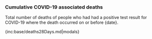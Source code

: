 ﻿### Cumulative COVID-19 associated deaths

Total number of deaths of people who had had a positive test result for COVID-19 where the death occurred on or before {date}.

{inc:base/deaths28Days.md|modals}
